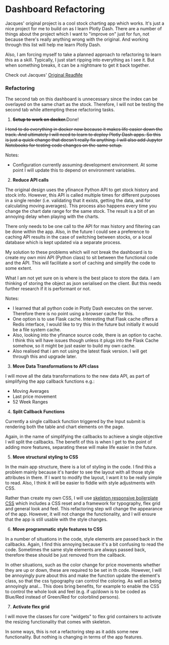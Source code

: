 # Dashboard Refactoring

Jacques' original project is a cool stock charting app which works. It's just a nice project for me to build on as I learn Plotly Dash. There are a number of things about the project which I want to "improve on" just for fun, not because there's really anything wrong with the original. And working through this list will help me learn Plotly Dash.

Also, I am forcing myself to take a planned approach to refactoring to learn this as a skill. Typically, I just start ripping into everything as I see it. But when something breaks, it can be a nightmare to get it back together. 

Check out Jacques' [Original ReadMe](./Readme_original.md)

### Refactoring 

The second tab on this dashboard is unnecessary since the index can be overlayed on the same chart as the stock. Therefore, I will not be testing the second tab while attempting these refactoring tasks.

1. ~~**Setup to work on docker.**~~Done!

~~I tend to do everything in docker now because it makes life easier down the track. And ultimately I will need to learn to deploy Plotly Dash apps. So this is just a quick change that doesn't really fix anything. I will also add Jupyter Notebooks for testing code changes on the same setup.~~

Notes: 
- Configuration currently assuming development environment. At some point I will update this to depend on environment variables.

2. **Reduce API calls**

The original design uses the yfinance Python API to get stock history and stock info. However, this API is called multiple times for different purposes in a single render (i.e. validating that it exists, getting the data, and for calculating moving averages). This process also happens every time you change the chart date range for the same stock. The result is a bit of an annoying delay when playing with the charts. 

There only needs to be one call to the API for max history and filtering can be done within the app. Also, in the future I could see a preference to caching API results in the case of switching between stocks, or a local database which is kept updated via a separate process. 

My solution to these problems which will not break the dashboard is to create my own mini API (Python class) to sit between the functional code and the API. This will facilitate a sort of caching and simplify the code to some extent. 

What I am not yet sure on is where is the best place to store the data. I am thinking of storing the object as json serialised on the client. But this needs further research if it is performant or not. 

Notes:
- I learned that all python code in Plotly Dash executes on the server. Therefore there is no point using a browser cache for this. 
- One option is to use Flask cache. Interesting that Flask cache offers a Redis interface, I would like to try this in the future but initially it would be a file system cache. 
- Also, looking into the yfinance source code, there is an option to cache. I think this will have issues though unless it plugs into the Flask Cache somehow, so it might be just easier to build my own cache.
- Also realised that i am not using the latest flask version. I will get through this and upgrade later.


3. **Move Data Transformations to API class**

I will move all the data transformations to the new data API, as part of simplifying the app callback functions e.g.:
- Moving Averages
- Last price movement
- 52 Week Ranges

4. **Split Callback Functions**

Currently a single callback function triggered by the Input submit is rendering both the table and chart elements on the page.

Again, in the name of simplifying the callbacks to achieve a single objective I will split the callbacks. The benefit of this is when I get to the point of adding more features, separating these will make life easier in the future. 

5. **Move structural styling to CSS**

In the main app structure, there is a lot of styling in the code. I find this a problem mainly because it's harder to see the layout with all those style attributes in there. If I want to modify the layout, I want it to be really simple to read. Also, I think it will be easier to fiddle with style adjustments with CSS. 

Rather than create my own CSS, I will use <a href="http://getskeleton.com/">skeleton responsive boilerplate CSS</a> which includes a CSS reset and a framework for typography, flex grid and general look and feel. This refactoring step will change the appearance of the app. However, it will not change the functionality, and I will ensure that the app is still usable with the style changes. 

6. **Move programmatic style features to CSS**

In a number of situations in the code, style elements are passed back in the callbacks. Again, I find this annoying because it's a bit confusing to read the code. Sometimes the same style elements are always passed back, therefore these should be just removed from the callback.

In other situations, such as the color change for price movements whether they are up or down, these are required to be set in th code. However, I will be annoyingly pure about this and make the function update the element's class, so that the css typography can control the coloring. As well as being annoyingly anal... This does bring benefits, for example to enable the CSS to control the whole look and feel (e.g. if up/down is to be coded as Blue/Red instead of Green/Red for colorblind persons).

7. **Activate flex grid**

I will move the classes for core "widgets" to flex grid containers to activate the resizing functionality that comes with skeleton. 

In some ways, this is not a refactoring step as it adds some new functionality. But nothing is changing in terms of the app features.